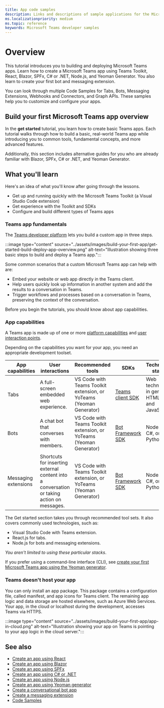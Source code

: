 ```yaml
---
title: App code samples
description: Links and descriptions of sample applications for the Microsoft Teams developer platform
ms.localizationpriority: medium
ms.topic: reference
keywords: Microsoft Teams developer samples
---
```

# Overview

This tutorial introduces you to building and deploying Microsoft Teams apps. Learn how to create a Microsoft Teams app using Teams Toolkit, React, Blazor, SPFx, C# or .NET, Node.js, and Yeoman Generator. You also learn to create your first bot and messaging extension. 

You can look through multiple Code Samples for Tabs, Bots, Messaging Extensions, Webhooks and Connectors, and Graph APIs. These samples help you to customize and configure your apps.

## Build your first Microsoft Teams app overview

In the **get started** tutorial, you learn how to create basic Teams apps. Each tutorial walks through how to build a basic, real-world Teams app while introducing you to common tools, fundamental concepts, and more advanced features.  

Additionally, this section includes alternative guides for you who are already familiar with Blazor, SPFx, C# or .NET, and Yeoman Generator.

## What you'll learn

Here's an idea of what you'll know after going through the lessons. 

- Get up and running quickly with the Microsoft Teams Toolkit (a Visual Studio Code extension) 
- Get experience with the Toolkit and SDKs 
- Configure and build different types of Teams apps


### Teams app fundamentals

The [Teams developer platform](../overview.md) lets you build a custom app in three steps.

:::image type="content" source="../assets/images/build-your-first-app/get-started-build-deploy-app-overview.png" alt-text="Illustration showing three basic steps to build and deploy a Teams app.":::

Some common scenarios that a custom Microsoft Teams app can help with are:

* Embed your website or web app directly in the Teams client.
* Help users quickly look up information in another system and add the results to a conversation in Teams.
* Trigger workflows and processes based on a conversation in Teams, preserving the context of the conversation.

Before you begin the tutorials, you should know about app capabilities.

### App capabilities

A Teams app is made up of one or more [platform capabilities](../concepts/capabilities-overview.md) and [user interaction points](../concepts/extensibility-points.md).

Depending on the capabilities you want for your app, you need an appropriate development toolset.

| App capabilities | User interactions | Recommended tools | SDKs | Technology stacks |
|--------|-------------|--------|--------|--------|
| Tabs | A full-screen embedded web experience. | VS Code with Teams Toolkit extension, or YoTeams (Yeoman Generator) | [Teams client SDK](/javascript/api/overview/msteams-client) | Web technology in general, HTML, CSS, and JavaScript |
| Bots | A chat bot that converses with members. | VS Code with Teams Toolkit extension, or YoTeams (Yeoman Generator) | [Bot Framework SDK](https://dev.botframework.com/) | Node.js, C#, or Python |
| Messaging extensions | Shortcuts for inserting external content into a conversation or taking action on messages. | VS Code with Teams Toolkit extension, or YoTeams (Yeoman Generator) | [Bot Framework SDK](https://dev.botframework.com/) | Node.js, C#, or Python |

The Get started section takes you through recommended tool sets. It also covers commonly used technologies, such as: 
- Visual Studio Code with Teams extension.
- React.js for tabs.
- Node.js for bots and messaging extensions.

*You aren't limited to using these particular stacks*.

If you prefer using a command-line interface (CLI), see [create your first Microsoft Teams app using the Yeoman generator](../get-started/get-started-yeoman.md).

### Teams doesn't host your app

You can only install an app package. This package contains a configuration file, called manifest, and app icons for Teams client. 
The remaining app logic and data storage are hosted elsewhere, such as Azure Web Services. Your app, in the cloud or localhost during the development, accesses Teams via HTTPS.

:::image type="content" source="../assets/images/build-your-first-app/app-in-cloud.png" alt-text="Illustration showing your app on Teams is pointing to your app logic in the cloud server.":::

## See also

* [Create an app using React](first-app-react.md)
* [Create an app using Blazor](first-app-blazor.md)
* [Create an app using SPFx](first-app-spfx.md)
* [Create an app using C# or .NET](get-started-dotnet-app-studio.md)
* [Create an app using Node.js](get-started-nodejs-app-studio.md)
* [Create an app using Yeoman generator](get-started-yeoman.md)
* [Create a conversational bot app](first-app-bot.md)
* [Create a messaging extension](first-message-extension.md)
* [Code Samples](https://github.com/OfficeDev/Microsoft-Teams-Samples)
